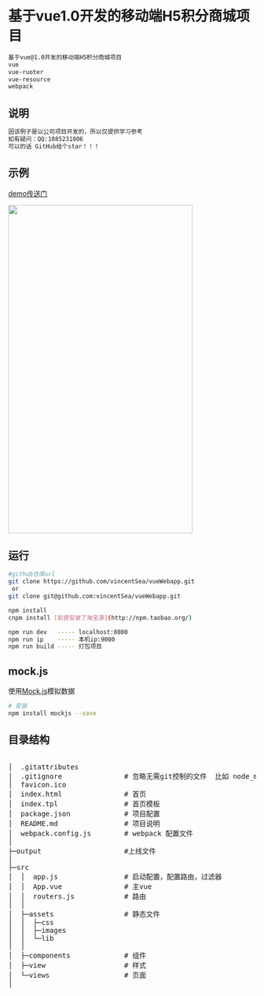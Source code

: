 # 基于vue1.0开发的移动端H5积分商城项目
``` bash
基于vue@1.0开发的移动端H5积分商城项目
vue
vue-ruoter
vue-resource
webpack
```

## 说明
``` bash
因该例子是以公司项目开发的，所以仅提供学习参考
如有疑问：QQ:1085231006
可以的话 GitHub给个star！！！
```

## 示例

[demo传送门](https://dodov.github.io/vue.html)
<p><img src="gif/demo.gif" width="375" height="667"></p>


## 运行

``` bash
#github仓库url
git clone https://github.com/vincentSea/vueWebapp.git
 or
git clone git@github.com:vincentSea/vueWebapp.git
```


``` bash
npm install
cnpm install [前提安装了淘宝源](http://npm.taobao.org/)
```

``` bash
npm run dev   ----- localhost:8080  
npm run ip    ----- 本机ip:9000
npm run build ----- 打包项目
```

## mock.js
使用[Mock.js](http://mockjs.com/)模拟数据
```bash
# 安装
npm install mockjs --save
```


## 目录结构
<pre>

│  .gitattributes
│  .gitignore               # 忽略无需git控制的文件  比如 node_modules
│  favicon.ico
│  index.html               # 首页
│  index.tpl                # 首页模板
│  package.json             # 项目配置
│  README.md                # 项目说明
│  webpack.config.js        # webpack 配置文件
│
├─output                    #上线文件
│  
├─src                       
│  │  app.js                # 启动配置，配置路由，过滤器
│  │  App.vue               # 主vue
│  │  routers.js            # 路由
│  │  
│  ├─assets                 # 静态文件
│  │  ├─css
│  │  ├─images
│  │  └─lib
│  │          
│  ├─components             # 组件
│  ├─view                   # 样式
│  └─views                  # 页面
│           

</pre>
